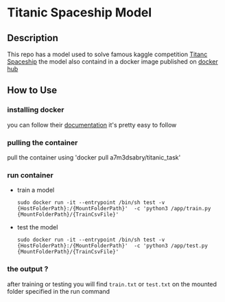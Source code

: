 # Titanic Spaceship Model
## Description
This repo has a model used to solve famous kaggle competition [Titanc Spaceship](https://www.kaggle.com/competitions/spaceship-titanic)
the model also containd in a docker image published on [docker hub](https://hub.docker.com/r/a7m3dsabry/titanic_task)


## How to Use
### installing docker
you can follow their [documentation](https://docs.docker.com/get-docker/) it's pretty easy to follow

### pulling the container

pull the container using
'docker pull a7m3dsabry/titanic_task'

### run container

  * train a model
    ```
    sudo docker run -it --entrypoint /bin/sh test -v {HostFolderPath}:/{MountFolderPath}'  -c 'python3 /app/train.py {MountFolderPath}/{TrainCsvFile}'
    ```
  * test the model
    ```
    sudo docker run -it --entrypoint /bin/sh test -v {HostFolderPath}:/{MountFolderPath}'  -c 'python3 /app/test.py {MountFolderPath}/{TrainCsvFile}'
    ```

### the output ?
after training or testing you will find `train.txt` or `test.txt` on the mounted folder specified in the run command
